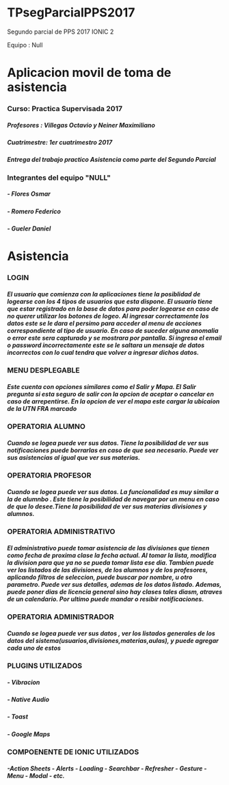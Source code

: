 # TPsegParcialPPS2017
Segundo parcial de PPS 2017 IONIC 2

Equipo : Null
    
<h1>Aplicacion movil de toma de asistencia</h1>

<h3>Curso: Practica Supervisada 2017</h3>
<h5>Profesores : Villegas Octavio y Neiner Maximiliano</h5>
<h5>Cuatrimestre: 1er cuatrimestro 2017</h5>
<h5>Entrega del trabajo practico Asistencia como parte del Segundo Parcial</h5>

<h3>Integrantes del equipo "NULL"</h3>
<h5> - Flores Osmar</h5>
<h5> - Romero Federico</h5>
<h5> - Gueler Daniel</h5>

<h1>Asistencia</h1>

<h3>LOGIN</h3>
<h5>El usuario que comienza con la aplicaciones tiene la posiblidad de logearse con los 4 tipos de usuarios que esta dispone.
    El usuario tiene que estar registrado en la base de datos para poder logearse en caso de no querer utilizar los botones de logeo.       Al ingresar correctamente los datos este se le dara el persimo para acceder al menu de acciones correspondiente al tipo de usuario.     En caso de suceder alguna anomalia o error este sera capturado y se mostrara por pantalla. Si ingresa el email o password               incorrectamente este se le saltara un mensaje de datos incorrectos con lo cual tendra que volver a ingresar dichos datos.</h5>
<h3>MENU DESPLEGABLE</h3>
<h5>Este cuenta con opciones similares como el Salir y Mapa.
    El Salir pregunta si esta seguro de salir con la opcion de aceptar o cancelar en caso de arrepentirse. En la opcion de ver el           mapa este cargar la ubicaion de la UTN FRA marcado</h5>
<h3>OPERATORIA ALUMNO</h3>
<h5>Cuando se logea puede ver sus datos. Tiene la posibilidad de ver sus notificaciones puede borrarlas en caso de que sea
    necesario. Puede ver sus asistencias al igual que ver sus materias.</h5>
<h3>OPERATORIA PROFESOR</h3>
<h5>Cuando se logea puede ver sus datos. La funcionalidad es muy similar a la de alumnbo . Este tiene la posibilidad de navegar 
    por un menu en caso de que lo desee.Tiene la posibilidad de ver sus materias divisiones y alumnos.</h5>
<h3>OPERATORIA ADMINISTRATIVO</h3>
<h5>El administrativo puede tomar asistencia de las divisiones que tienen como fecha de proxima clase la fecha actual.
    Al tomar la lista, modifica la division para que ya no se pueda tomar lista ese dia. 
    Tambien puede ver los listados de las divisiones, de los alumnos y de los profesores, aplicando filtros de seleccion, puede
    buscar por nombre, u otro parametro.
    Puede ver sus detalles, ademas de los datos listado. 
    Ademas, puede poner dias de licencia general sino hay clases tales diasm, atraves de un calendario. 
    Por ultimo puede mandar o resibir notificaciones. </h5>
<h3>OPERATORIA ADMINISTRADOR</h3>
<h5>Cuando se logea puede ver sus datos , ver los listados generales de los datos del sistema(usuarios,divisiones,materias,aulas), 
    y puede agregar cada uno de estos</h5>

<h3>PLUGINS UTILIZADOS</h3>
<h5> - Vibracion</h5>
<h5> - Native Audio</h5>
<h5> - Toast</h5>
<h5> - Google Maps</h5>

<h3>COMPOENENTE DE IONIC UTILIZADOS</h3>

<h5>-Action Sheets
    - Alerts
    - Loading
    - Searchbar
    - Refresher
    - Gesture
    - Menu
    - Modal
    - etc.</h5>

